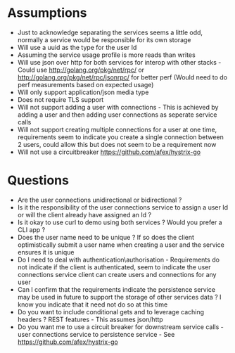 # Assumptions
- Just to acknowledge separating the services seems a little odd, normally a service would be responsible for its own storage
- Will use a uuid as the type for the user Id
- Assuming the service usage profile is more reads than writes
- Will use json over http for both services for interop with other stacks - Could use http://golang.org/pkg/net/rpc/ or http://golang.org/pkg/net/rpc/jsonrpc/ for better perf (Would need to do perf measurements based on expected usage)
- Will only support application/json media type
- Does not require TLS support
- Will not support adding a user with connections - This is achieved by adding a user and then adding user connections as seperate service calls
- Will not support creating multiple connections for a user at one time, requirements seem to indicate you create a single connection between 2 users, could allow this but does not seem to be a requirement now
- Will not use a circuitbreaker https://github.com/afex/hystrix-go


# Questions
- Are the user connections unidirectional or bidirectional ?
- Is it the responsibility of the user connections service to assign a user Id or will the client already have assigned an Id ?
- Is it okay to use curl to demo using both services ? Would you prefer a CLI app ?
- Does the user name need to be unique ? If so does the client optimistically submit a user name when creating a user and the service ensures it is unique
- Do I need to deal with authentication\authorisation - Requirements do not indicate if the client is authenticated, seem to indicate the user connections service client can create users and connections for any user
- Can I confirm that the requirements indicate the persistence service may be used in future to support the storage of other services data ? I know you indicate that it need not do so at this time
- Do you want to include conditional gets and to leverage caching headers ? REST features - This assumes json/http
- Do you want me to use a circuit breaker for downstream service calls - user connections service to persistence service - See https://github.com/afex/hystrix-go
